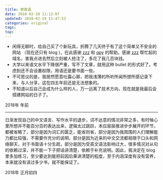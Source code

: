 ```yaml
---
title: 卷首语
date: 2018-02-10 11:12:07
updated: 2018-02-19 11:47:53
categories: original
tags: 
top: 
---
```


+ 闲得无聊时，给自己买了个新玩具，折腾了几天终于有了这个简单又不安全的网站 （现在还只有 blog )，在此感谢 [zzz](https://zzhou612.me/) 和 [qpy](https://peiyuanqi.me/) 的帮助。感谢 [zzz](https://zzhou612.me/) 帮忙起的域名，害我点进去然后立刻被人抢注了，多花了我几百块钱。
+ 大学以来语文水平下降很严重，写不了文章，就用这种 bullet 的形式好了。考虑到还不会设置权限，用语还是要书面一些。
+ 不可思议的是，我居然愿意吐露心扉，把我浅薄的所听所闻所想所感记录下来，与人分享，这在四五年前还是无法想象的。
+ 不知道以后自己会成为什么样的人，万一远离了技术方向，现在就是我最后会搭建网站的日子了。

2018年 年前

---

日渐发现自己的中文语言、写作水平的退步，词不达意的情况非常之多，有时候心里所想并不能百分百的表达出来，逻辑太过跳跃，本应层层推进步步展开的环节，都被省略了，部分是因为词汇的匮乏，能省则省，部分是因为我周围的人们理解能力都比较强，不需要作充分的说明，部分是因为近来的中文交流都局限于口头和网络聊天，对于书面语十分生疏，部分是因为受英文语法影响过大，很多情况对从句的依赖过深，并不能一下子把话讲清楚，依赖于补充说明。因此，我决定在 blog 里多加练习，至少要达到能把前因后果讲清楚的程度，至于内涵深度有没有营养，本来就没有读过多少书，就不能保证了。

2018年 正月初四